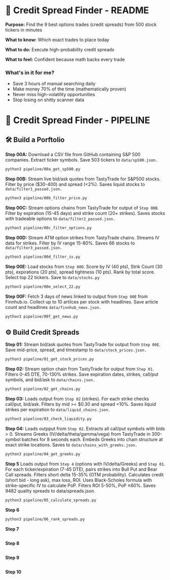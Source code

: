 # 📘 Credit Spread Finder - README

**Purpose:** Find the 9 best options trades (credit spreads) from 500 stock tickers in minutes

**What to know:** Which exact trades to place today  

**What to do:** Execute high-probability credit spreads  

**What to feel:** Confident because math backs every trade


### What's in it for me?
- Save 3 hours of manual searching daily
- Make money 70% of the time (mathematically proven)
- Never miss high-volatility opportunities
- Stop losing on shitty scanner data

# 🔎 Credit Spread Finder - PIPELINE

##  🛠 Build a Porftolio

**Step 00A:** Download a CSV file from GitHub containing S&P 500 companies. Extract ticker symbols. Save 503 tickers to `data/sp500.json.` 

```bash
python3 pipeline/00a_get_sp500.py
```

**Step 00B:** Stream live bid/ask quotes from TastyTrade for S&P500 stocks. Filter by price ($30-400) and spread (<2%). Saves liquid stocks to `data/filter1_passed.json.`

```bash
python3 pipeline/00b_filter_price.py
```

**Step 00C:** Stream options chains from TastyTrade for output of `Step 00B`. Filter by expiration (15-45 days) and strike count (20+ strikes). Saves stocks with tradeable options to `data/filter2_passed.json.`

```bash
python3 pipeline/00c_filter_options.py
```

**Step 00D:** Stream ATM option strikes from TastyTrade chains. Streams IV data for strikes. Filter by IV range 15-80%. Saves 66 stocks to `data/filter3_passed.json.`

```bash
python3 pipeline/00d_filter_iv.py
```

**Step 00E:** Load stocks from `Step 00D`.  Score by IV (40 pts), Strik Count (30 pts), expirations (20 pts), spread tightness (10 pts).  Rank by total score.  Select top 22 tickers.  Save to `data/stocks.py`

```bash
python3 pipeline/00e_select_22.py
```

**Step 00F:** Fetch 3 days of news linked to output from `Step 00E` from Finnhub.io.  Collect up to 10 artilces per stock with headlines.  Save article count and headlines `data/finnhub_news.json.`

```bash
python3 pipeline/00f_get_news.py
```


## ⚙️ Build Credit Spreads


**Step 01:** Stream bid/ask quotes from TastyTrade for output from `Step 00E`. Save mid-price, spread, and timestamp to `data/stock_prices.json.`

```bash
python3 pipeline/01_get_stock_prices.py
```


**Step 02:** Stream option chain from TastyTrade for output from `Step 01`. Filters 0-45 DTE, 70-130% strikes. Save expiration dates, strikes, call/put symbols, and bid/ask to `data/chains.json.`


```bash
python3 pipeline/02_get_chains.py
```

**Step 03:** Loads output from `Step 02` (strikes). For each strike checks call/put, bid/ask. Filters by mid >= $0.30 and spread <10%. Saves liquid strikes per expiration to `data/liquid_chains.json.`

```bash
python3 pipeline/03_check_liquidity.py
```

**Step 04:** Loads outpput from `Step 02`. Extracts all call/put symbols with bids > 0. Streams Greeks (IV/delta/theta/gamma/vega) from TastyTrade in 300-symbol batches for 8 seconds each. Embeds Greeks into chain structure at exact strike locations. Saves to `data/chains_with_greeks.json.`

```bash
python3 pipeline/04_get_greeks.py
```

**Step 5** Loads output from `Step 4` (options with IV/delta/Greeks) and `Step 01`. For each ticker/expiration (7-45 DTE), pairs strikes into Bull Put and Bear Call spreads. Filters short delta 15-35% (OTM probability). Calculates credit (short bid - long ask), max loss, ROI. Uses Black-Scholes formula with strike-specific IV to calculate PoP. Filters ROI 5-50%, PoP ≥60%. Saves 9482 quality spreads to data/spreads.json.

```bash
python3 pipeline/05_calculate_spreads.py
```

**Step 6**

```bash
python3 pipeline/06_rank_spreads.py
```

**Step 7**

```bash
```

**Step 8**

```bash
```

**Step 9**

```bash
```

**Step 10**

```bash
```



